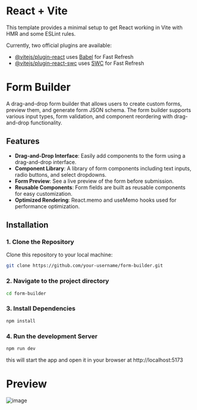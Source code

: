 # React + Vite

This template provides a minimal setup to get React working in Vite with HMR and some ESLint rules.

Currently, two official plugins are available:

- [@vitejs/plugin-react](https://github.com/vitejs/vite-plugin-react/blob/main/packages/plugin-react/README.md) uses [Babel](https://babeljs.io/) for Fast Refresh
- [@vitejs/plugin-react-swc](https://github.com/vitejs/vite-plugin-react-swc) uses [SWC](https://swc.rs/) for Fast Refresh

# Form Builder

A drag-and-drop form builder that allows users to create custom forms, preview them, and generate form JSON schema. The form builder supports various input types, form validation, and component reordering with drag-and-drop functionality.

## Features

- **Drag-and-Drop Interface**: Easily add components to the form using a drag-and-drop interface.
- **Component Library**: A library of form components including text inputs, radio buttons, and select dropdowns.
- **Form Preview**: See a live preview of the form before submission.
- **Reusable Components**: Form fields are built as reusable components for easy customization.
- **Optimized Rendering**: React.memo and useMemo hooks used for performance optimization.

## Installation

### 1. Clone the Repository

Clone this repository to your local machine:

```bash
git clone https://github.com/your-username/form-builder.git


```
### 2. Navigate to the project directory

```bash
cd form-builder


```
### 3. Install Dependencies

```bash
npm install

```
### 4. Run the development Server

```bash
npm run dev

```
this will start the app and open it in your browser at http://localhost:5173

# Preview
![image](https://github.com/user-attachments/assets/1940f574-926e-4693-9ea9-ae3efd1d4934)

